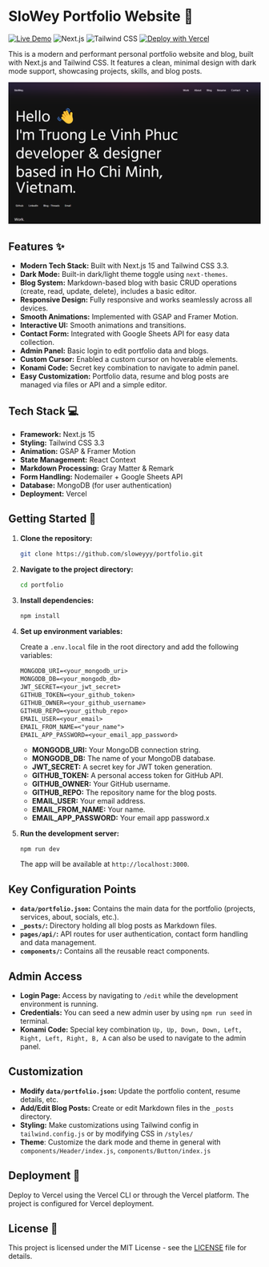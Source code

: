 # SloWey Portfolio Website 🚀

[![Live Demo](https://img.shields.io/badge/demo-live-green.svg)](https://www.slowey.works)
![Next.js](https://img.shields.io/badge/Next.js-15.1.6-blue)
![Tailwind CSS](https://img.shields.io/badge/Tailwind_CSS-3.3-blueviolet)
[![Deploy with Vercel](https://vercel.com/button)](https://vercel.com/new/clone?repository-url=https%3A%2F%2Fgithub.com%2Fsloweyyy%2Fportfolio&env=MONGODB_URI,MONGODB_DB,JWT_SECRET,GITHUB_TOKEN,GITHUB_OWNER,GITHUB_REPO&demo-title=SloWey%20Portfolio&demo-url=https%3A%2F%2Fwww.slowey.works%2F)

This is a modern and performant personal portfolio website and blog, built with Next.js and Tailwind CSS. It features a clean, minimal design with dark mode support, showcasing projects, skills, and blog posts.

![Portfolio Demo](https://github.com/sloweyyy/portfolio/blob/main/public/images/demo.png)

## Features ✨

- **Modern Tech Stack:** Built with Next.js 15 and Tailwind CSS 3.3.
- **Dark Mode:** Built-in dark/light theme toggle using `next-themes`.
- **Blog System:** Markdown-based blog with basic CRUD operations (create, read, update, delete), includes a basic editor.
- **Responsive Design:**  Fully responsive and works seamlessly across all devices.
- **Smooth Animations:** Implemented with GSAP and Framer Motion.
- **Interactive UI:** Smooth animations and transitions.
- **Contact Form:** Integrated with Google Sheets API for easy data collection.
- **Admin Panel:** Basic login to edit portfolio data and blogs.
- **Custom Cursor:** Enabled a custom cursor on hoverable elements.
- **Konami Code:** Secret key combination to navigate to admin panel.
- **Easy Customization:**  Portfolio data, resume and blog posts are managed via files or API and a simple editor.

## Tech Stack 💻

- **Framework:** Next.js 15
- **Styling:** Tailwind CSS 3.3
- **Animation:** GSAP & Framer Motion
- **State Management:** React Context
- **Markdown Processing:** Gray Matter & Remark
- **Form Handling:** Nodemailer + Google Sheets API
- **Database:** MongoDB (for user authentication)
- **Deployment:** Vercel

## Getting Started 🚀

1. **Clone the repository:**

    ```bash
    git clone https://github.com/sloweyyy/portfolio.git
    ```

2. **Navigate to the project directory:**

    ```bash
    cd portfolio
    ```

3. **Install dependencies:**

    ```bash
    npm install
    ```

4. **Set up environment variables:**

    Create a `.env.local` file in the root directory and add the following variables:

    ```env
    MONGODB_URI=<your_mongodb_uri>
    MONGODB_DB=<your_mongodb_db>
    JWT_SECRET=<your_jwt_secret>
    GITHUB_TOKEN=<your_github_token>
    GITHUB_OWNER=<your_github_username>
    GITHUB_REPO=<your_github_repo>
    EMAIL_USER=<your_email>
    EMAIL_FROM_NAME=<"your_name">
    EMAIL_APP_PASSWORD=<your_email_app_password>
    ```

    - **MONGODB_URI:** Your MongoDB connection string.
    - **MONGODB_DB:** The name of your MongoDB database.
    - **JWT_SECRET:** A secret key for JWT token generation.
    - **GITHUB_TOKEN:** A personal access token for GitHub API.
    - **GITHUB_OWNER:** Your GitHub username.
    - **GITHUB_REPO:** The repository name for the blog posts.
    - **EMAIL_USER:** Your email address.
    - **EMAIL_FROM_NAME:** Your name.
    - **EMAIL_APP_PASSWORD:** Your email app password.x
5. **Run the development server:**

    ```bash
    npm run dev
    ```

    The app will be available at `http://localhost:3000`.

## Key Configuration Points

- **`data/portfolio.json`:** Contains the main data for the portfolio (projects, services, about, socials, etc.).
- **`_posts/`:** Directory holding all blog posts as Markdown files.
- **`pages/api/`:** API routes for user authentication, contact form handling and data management.
- **`components/`:** Contains all the reusable react components.

## Admin Access

- **Login Page:** Access by navigating to `/edit` while the development environment is running.
- **Credentials:** You can seed a new admin user by using `npm run seed` in terminal.
- **Konami Code:** Special key combination `Up, Up, Down, Down, Left, Right, Left, Right, B, A` can also be used to navigate to the admin panel.

## Customization

- **Modify `data/portfolio.json`:**  Update the portfolio content, resume details, etc.
- **Add/Edit Blog Posts:** Create or edit Markdown files in the `_posts` directory.
- **Styling:** Make customizations using Tailwind config in `tailwind.config.js` or by modifying CSS in `/styles/`
- **Theme**: Customize the dark mode and theme in general with `components/Header/index.js`, `components/Button/index.js`

## Deployment 🚀

Deploy to Vercel using the Vercel CLI or through the Vercel platform. The project is configured for Vercel deployment.

## License 📄

This project is licensed under the MIT License - see the [LICENSE](LICENSE) file for details.
